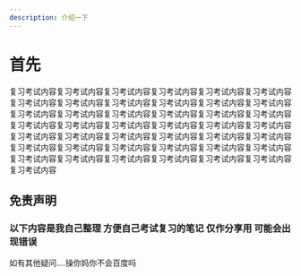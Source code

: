 ```yaml
---
description: 介绍一下
---
```


# 首先

复习考试内容复习考试内容复习考试内容复习考试内容复习考试内容复习考试内容复习考试内容复习考试内容复习考试内容复习考试内容复习考试内容复习考试内容复习考试内容复习考试内容复习考试内容复习考试内容复习考试内容复习考试内容复习考试内容复习考试内容复习考试内容复习考试内容复习考试内容复习考试内容复习考试内容复习考试内容复习考试内容复习考试内容复习考试内容复习考试内容复习考试内容复习考试内容复习考试内容复习考试内容复习考试内容复习考试内容复习考试内容复习考试内容复习考试内容复习考试内容复习考试内容复习考试内容复习考试内容

## 免责声明

### 以下内容是我自己整理 方便自己考试复习的笔记 仅作分享用 可能会出现错误

如有其他疑问....操你妈你不会百度吗

